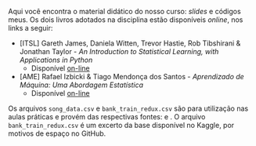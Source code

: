 Aqui você encontra o material didático do nosso curso: *slides* e códigos meus. Os dois livros adotados na disciplina estão disponíveis *online*, nos links a seguir:
- [ITSL] Gareth James, Daniela Witten, Trevor Hastie, Rob Tibshirani & Jonathan Taylor - *An Introduction to Statistical Learning, with Applications in Python*
  * Disponível [on-line](https://www.statlearning.com/)
- [AME] Rafael Izbicki & Tiago Mendonça dos Santos - *Aprendizado de Máquina: Uma Abordagem Estatística*
  * Disponível [on-line](https://rafaelizbicki.com/ame/)

Os arquivos `song_data.csv` e `bank_train_redux.csv` são para utilização nas aulas práticas e provém das respectivas fontes: [](https://www.kaggle.com/competitions/santander-customer-transaction-prediction/) e [](https://www.kaggle.com/datasets/yasserh/song-popularity-dataset/). O arquivo `bank_train_redux.csv` é um excerto da base disponível no Kaggle, por motivos de espaço no GitHub.
